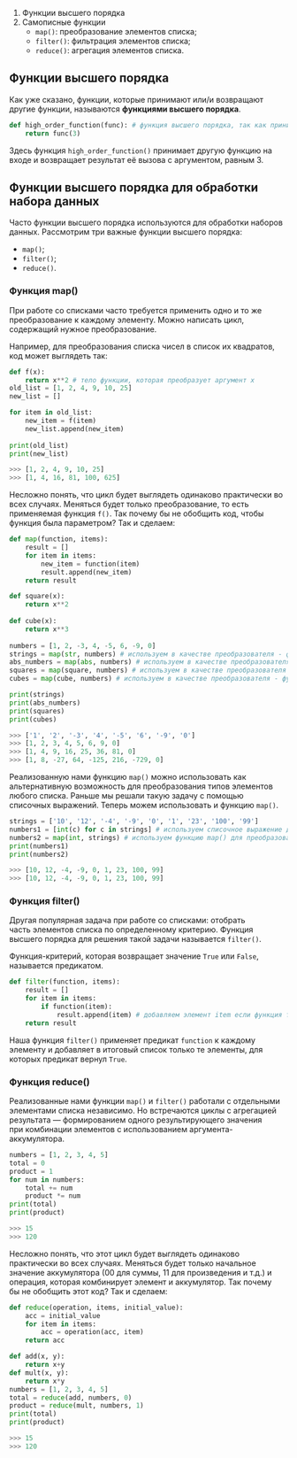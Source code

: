 1. Функции высшего порядка
2. Самописные функции 
	- `map()`: преобразование элементов списка;
	- `filter()`: фильтрация элементов списка;
	- `reduce()`: агрегация элементов списка.

## Функции высшего порядка

Как уже сказано, функции, которые принимают или/и возвращают другие функции, называются **функциями высшего порядка**.

```python
def high_order_function(func): # функция высшего порядка, так как принимает функцию 
	return func(3)
```
Здесь функция `high_order_function()` принимает другую функцию на входе и возвращает результат её вызова с аргументом, равным 3.

## Функции высшего порядка для обработки набора данных

Часто функции высшего порядка используются для обработки наборов данных. Рассмотрим три важные функции высшего порядка:

- `map()`;
- `filter()`;
- `reduce()`.
### Функция map()
При работе со списками часто требуется применить одно и то же преобразование к каждому элементу. Можно написать цикл, содержащий нужное преобразование.

Например, для преобразования списка чисел в список их квадратов, код может выглядеть так:
```python
def f(x): 
	return x**2 # тело функции, которая преобразует аргумент x 
old_list = [1, 2, 4, 9, 10, 25] 
new_list = []

for item in old_list: 
	new_item = f(item) 
	new_list.append(new_item)
	
print(old_list) 
print(new_list)

>>> [1, 2, 4, 9, 10, 25] 
>>> [1, 4, 16, 81, 100, 625]
```
Несложно понять, что цикл будет выглядеть одинаково практически во всех случаях. Меняться будет только преобразование, то есть применяемая функция `f()`. Так почему бы не обобщить код, чтобы функция была параметром? Так и сделаем:
```python
def map(function, items): 
	result = [] 
	for item in items: 
		new_item = function(item) 
		result.append(new_item) 
	return result

def square(x): 
	return x**2 
	
def cube(x): 
	return x**3 
	
numbers = [1, 2, -3, 4, -5, 6, -9, 0] 
strings = map(str, numbers) # используем в качестве преобразователя - функцию str 
abs_numbers = map(abs, numbers) # используем в качестве преобразователя - функцию abs
squares = map(square, numbers) # используем в качестве преобразователя - функцию square
cubes = map(cube, numbers) # используем в качестве преобразователя - функцию cube 

print(strings) 
print(abs_numbers) 
print(squares) 
print(cubes)

>>> ['1', '2', '-3', '4', '-5', '6', '-9', '0'] 
>>> [1, 2, 3, 4, 5, 6, 9, 0] 
>>> [1, 4, 9, 16, 25, 36, 81, 0] 
>>> [1, 8, -27, 64, -125, 216, -729, 0]
```
Реализованную нами функцию `map()` можно использовать как альтернативную возможность для преобразования типов элементов любого списка. Раньше мы решали такую задачу с помощью списочных выражений. Теперь можем использовать и функцию `map()`.
```python
strings = ['10', '12', '-4', '-9', '0', '1', '23', '100', '99'] 
numbers1 = [int(c) for c in strings] # используем списочное выражение для преобразования 
numbers2 = map(int, strings) # используем функцию map() для преобразования
print(numbers1) 
print(numbers2)

>>> [10, 12, -4, -9, 0, 1, 23, 100, 99] 
>>> [10, 12, -4, -9, 0, 1, 23, 100, 99]
```
### Функция filter()

Другая популярная задача при работе со списками: отобрать часть элементов списка по определенному критерию. Функция высшего порядка для решения такой задачи называется `filter()`.

Функция-критерий, которая возвращает значение `True` или `False`, называется предикатом.
```python
def filter(function, items): 
	result = [] 
	for item in items: 
		if function(item): 
			result.append(item) # добавляем элемент item если функция function вернула значение True 
	return result
```
Наша функция `filter()` применяет предикат `function` к каждому элементу и добавляет в итоговый список только те элементы, для которых предикат вернул `True`.

### Функция reduce()

Реализованные нами функции `map()` и `filter()` работали с отдельными элементами списка независимо. Но встречаются циклы с агрегацией результата — формированием одного результирующего значения при комбинации элементов с использованием аргумента-аккумулятора.

```python
numbers = [1, 2, 3, 4, 5] 
total = 0 
product = 1 
for num in numbers: 
	total += num 
	product *= num 
print(total) 
print(product)

>>> 15 
>>> 120
```
Несложно понять, что этот цикл будет выглядеть одинаково практически во всех случаях. Меняться будет только начальное значение аккумулятора (00 для суммы, 11 для произведения и т.д.) и операция, которая комбинирует элемент и аккумулятор. Так почему бы не обобщить этот код? Так и сделаем:

```python
def reduce(operation, items, initial_value): 
	acc = initial_value 
	for item in items: 
		acc = operation(acc, item) 
	return acc
```
```python
def add(x, y): 
	return x+y 
def mult(x, y): 
	return x*y 
numbers = [1, 2, 3, 4, 5] 
total = reduce(add, numbers, 0) 
product = reduce(mult, numbers, 1) 
print(total) 
print(product)

>>> 15 
>>> 120
```


